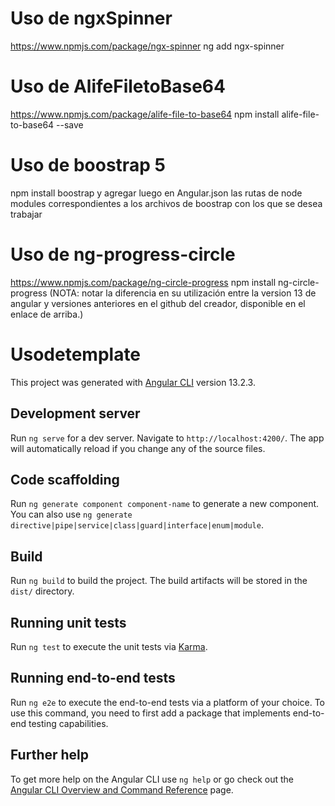 # Uso de ngxSpinner
https://www.npmjs.com/package/ngx-spinner 
ng add ngx-spinner

# Uso de AlifeFiletoBase64
https://www.npmjs.com/package/alife-file-to-base64
npm install alife-file-to-base64 --save

# Uso de boostrap 5
npm install boostrap y agregar luego en Angular.json las rutas de node modules correspondientes a los archivos de boostrap con los que se desea trabajar 

# Uso de ng-progress-circle
https://www.npmjs.com/package/ng-circle-progress
npm install ng-circle-progress (NOTA: notar la diferencia en su utilización entre la version 13 de angular y versiones anteriores en el github del creador, disponible en el enlace de arriba.)

# Usodetemplate

This project was generated with [Angular CLI](https://github.com/angular/angular-cli) version 13.2.3.

## Development server

Run `ng serve` for a dev server. Navigate to `http://localhost:4200/`. The app will automatically reload if you change any of the source files.

## Code scaffolding

Run `ng generate component component-name` to generate a new component. You can also use `ng generate directive|pipe|service|class|guard|interface|enum|module`.

## Build

Run `ng build` to build the project. The build artifacts will be stored in the `dist/` directory.

## Running unit tests

Run `ng test` to execute the unit tests via [Karma](https://karma-runner.github.io).

## Running end-to-end tests

Run `ng e2e` to execute the end-to-end tests via a platform of your choice. To use this command, you need to first add a package that implements end-to-end testing capabilities.

## Further help

To get more help on the Angular CLI use `ng help` or go check out the [Angular CLI Overview and Command Reference](https://angular.io/cli) page.

